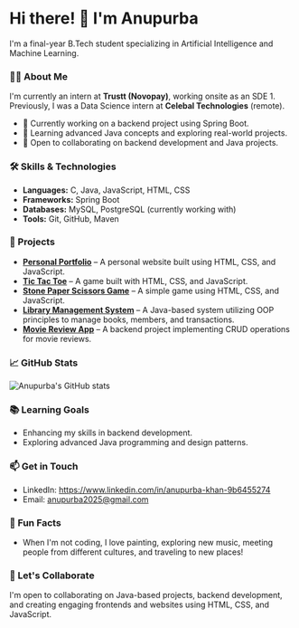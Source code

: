 # Hi there! 👋 I'm Anupurba

I'm a final-year B.Tech student specializing in Artificial Intelligence and Machine Learning.

### 👩‍💻 About Me
I'm currently an intern at **Trustt (Novopay)**, working onsite as an SDE 1. Previously, I was a Data Science intern at **Celebal Technologies** (remote).

- 🔭 Currently working on a backend project using Spring Boot.
- 🌱 Learning advanced Java concepts and exploring real-world projects.
- 👯 Open to collaborating on backend development and Java projects.

### 🛠️ Skills & Technologies
- **Languages:** C, Java, JavaScript, HTML, CSS
- **Frameworks:** Spring Boot
- **Databases:** MySQL, PostgreSQL (currently working with)
- **Tools:** Git, GitHub, Maven

### 🚀 Projects
- [**Personal Portfolio**](https://splendid-kringle-44a65b.netlify.app/) – A personal website built using HTML, CSS, and JavaScript.
- [**Tic Tac Toe**](https://github.com/Anupurba2025/Tic-Tac-Toe) – A game built with HTML, CSS, and JavaScript.
- [**Stone Paper Scissors Game**](https://github.com/Anupurba2025/Stone_Paper_Scissors_Game) – A simple game using HTML, CSS, and JavaScript.
- [**Library Management System**](https://github.com/Anupurba2025/Library-Management) – A Java-based system utilizing OOP principles to manage books, members, and transactions.
- [**Movie Review App**](https://github.com/Anupurba2025/MovieApp) – A backend project implementing CRUD operations for movie reviews.

### 📈 GitHub Stats
![Anupurba's GitHub stats](https://github-readme-stats.vercel.app/api?username=Anupurba2025&show_icons=true&theme=radical)

### 📚 Learning Goals
- Enhancing my skills in backend development.
- Exploring advanced Java programming and design patterns.

### 📫 Get in Touch
- LinkedIn: https://www.linkedin.com/in/anupurba-khan-9b6455274
- Email: anupurba2025@gmail.com

### 🌟 Fun Facts
- When I'm not coding, I love painting, exploring new music, meeting people from different cultures, and traveling to new places!

### 🤝 Let's Collaborate
I'm open to collaborating on Java-based projects, backend development, and creating engaging frontends and websites using HTML, CSS, and JavaScript.
